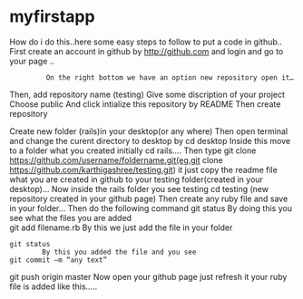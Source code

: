 # myfirstapp
How do i do this..here some easy steps to follow to put a code in github..
           First create an account in github by http://github.com  and login and go to your page ..

 
             On the right bottom we have an option new repository open it…

Then, add repository name (testing)
    Give some  discription of your project 
    Choose public
    And click intialize this repository by README
    Then create repository

Create new folder (rails)in  your desktop(or any where)
     Then open terminal and change the curent directory to desktop by cd desktop
     Inside this move to a folder what you created initially cd rails….
     Then type git clone https://github.com/username/foldername.git(eg.git clone https://github.com/karthigashree/testing.git)   it  just copy the readme file what you are created in github to your  testing folder(created in your desktop)…
    Now inside the rails folder you see testing
    cd testing (new repository created in your github page)
   Then create any ruby file and save in your folder…
Then do the following command
    git status
           By doing this you see what the files you are added  
    git add filename.rb
            By this we just add the file in your folder
            
    git status
            By this you added the file and you see
    git commit –m “any text”
   git push origin master
            Now open your github page just refresh it  your ruby file is added like this….. 
